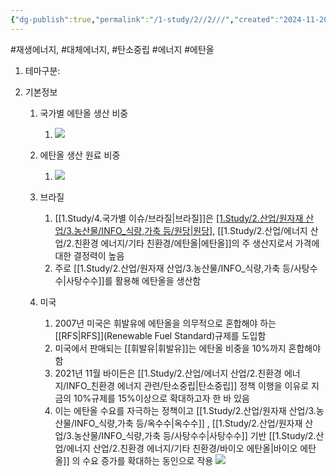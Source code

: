 ```yaml
---
{"dg-publish":true,"permalink":"/1-study/2//2///","created":"2024-11-20T21:02:28.577+09:00","updated":"2025-06-03T20:07:21.099+09:00"}
---
```


#재생에너지, #대체에너지, #탄소중립 #에너지 #에탄올


1. 테마구분: 

1. 기본정보
	1. 국가별 에탄올 생산 비중
		1. ![](https://i.imgur.com/oVg2ODC.png)
	2. 에탄올 생산 원료 비중
		1. ![](https://i.imgur.com/4XHCZzC.png)


	2. 브라질
		1. [[1.Study/4.국가별 이슈/브라질\|브라질]]은 [[1.Study/2.산업/원자재 산업/3.농산물/INFO_식량,가축 등/원당\|원당]]([[설탕\|설탕]]), [[1.Study/2.산업/에너지 산업/2.친환경 에너지/기타 친환경/에탄올\|에탄올]]의 주 생산지로서 가격에 대한 결정력이 높음
		2. 주로 [[1.Study/2.산업/원자재 산업/3.농산물/INFO_식량,가축 등/사탕수수\|사탕수수]]를 활용해 에탄올을 생산함
	3. 미국
		1. 2007년 미국은 휘발유에 에탄올을 의무적으로 혼합해야 하는 [[RFS\|RFS]](Renewable Fuel Standard)규제를 도입함
		2. 미국에서 판매되는 [[휘발유\|휘발유]]는 에탄올 비중을 10%까지 혼합해야 함
		3. 2021년 11월 바이든은 [[1.Study/2.산업/에너지 산업/2.친환경 에너지/INFO_친환경 에너지 관련/탄소중립\|탄소중립]] 정책 이행을 이유로 지금의 10%규제를 15%이상으로 확대하고자 한 바 있음
		4. 이는 에탄올 수요를 자극하는 정책이고 [[1.Study/2.산업/원자재 산업/3.농산물/INFO_식량,가축 등/옥수수\|옥수수]] , [[1.Study/2.산업/원자재 산업/3.농산물/INFO_식량,가축 등/사탕수수\|사탕수수]] 기반 [[1.Study/2.산업/에너지 산업/2.친환경 에너지/기타 친환경/바이오 에탄올\|바이오 에탄올]] 의 수요 증가를 확대하는 동인으로 작용 ![](https://i.imgur.com/SiLTOLO.png)



